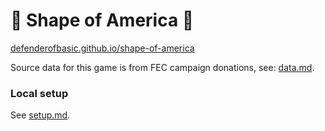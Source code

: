 # 🧩 Shape of America 🧩

[defenderofbasic.github.io/shape-of-america](https://defenderofbasic.github.io/shape-of-america/)

Source data for this game is from FEC campaign donations, see: [data.md](doc/data.md).

### Local setup

See [setup.md](doc/setup.md). 